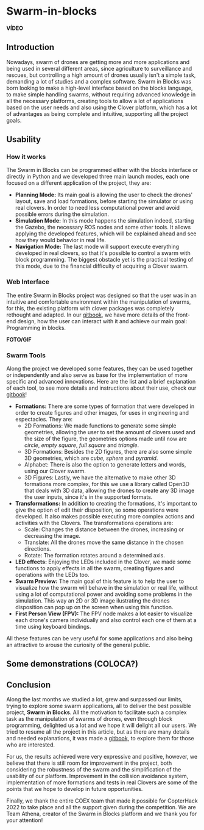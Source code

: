# Swarm-in-blocks

**VÍDEO**

## Introduction

Nowadays, swarm of drones are getting more and more applications and being used in several different areas, since agriculture to surveillance and rescues, but controlling a high amount of drones usually isn't a simple task, demanding a lot of studies and a complex software. Swarm in Blocks was born looking to make a high-level interface based on the blocks language, to make simple handling swarms, without requiring advanced knowledge in all the necessary platforms, creating tools to allow a lot of applications based on the user needs and also using the Clover platform, which has a lot of advantages as being complete and intuitive, supporting all the project goals. 

## Usability
### How it works

The Swarm in Blocks can be programmed either with the blocks interface or directly in Python and we developed three main launch modes, each one focused on a different application of the project, they are:
- **Planning Mode:** Its main goal is allowing the user to check the drones' layout, save and load formations, before starting the simulator or using real clovers. In order to need less computational power and avoid possible errors during the simulation.
- **Simulation Mode:** In this mode happens the simulation indeed, starting the Gazebo, the necessary ROS nodes and some other tools. It allows applying the developed features, which will be explained ahead and see how they would behavior in real life.
- **Navigation Mode:** The last mode will support execute everything developed in real clovers, so that it's possible to control a swarm with block programming. The biggest obstacle yet is the practical testing of this mode, due to the financial difficulty of acquiring a Clover swarm.

### Web Interface

The entire Swarm in Blocks project was designed so that the user was in an intuitive and comfortable environment within the manipulation of swarms, for this, the existing platform with clover packages was completely rethought and adapted. In our [gitbook](https://app.gitbook.com/s/C9O11TiXK1JPnlrpilLg/usability/blocks-api), we have more details of the front-end design, how the user can interact with it and achieve our main goal: Programming in blocks.

**FOTO/GIF**

### Swarm Tools

Along the project we developed some features, they can be used together or independently and also serve as base for the implementation of more specific and advanced innovations. Here are the list and a brief explanation of each tool, to see more details and instructions about their use, check our [gitbook](https://app.gitbook.com/s/C9O11TiXK1JPnlrpilLg/background-theory/system)!
- **Formations:** There are some types of formation that were developed in order to create figures and other images, for uses in engineering and espectacles. They are:
  - 2D Formations: We made functions to generate some simple geometries, allowing the user to set the amount of clovers used and the size of the figure, the geometries options made until now are *circle*, *empty square*, *full square* and *triangle*.
  - 3D Formations: Besides the 2D figures, there are also some simple 3D geometries, which are *cube*, *sphere* and *pyramid*.
  - Alphabet: There is also the option to generate letters and words, using our Clover swarm.
  - 3D Figures: Lastly, we have the alternative to make other 3D formations more complex, for this we use a library called Open3D that deals with 3D data, allowing the drones to create any 3D image the user inputs, since it's in the supported formats.
- **Transformations:** In addition to creating the formations, it's important to give the option of edit their disposition, so some operations were developed. It also makes possible executing more complex actions and activities with the Clovers. The transformations operations are:
  - Scale: Changes the distance between the drones, increasing or decreasing the image.
  - Translate: All the drones move the same distance in the chosen directions.
  - Rotate: The formation rotates around a determined axis.
- **LED effects:** Enjoying the LEDs included in the Clover, we made some functions to apply effects in all the swarm, creating figures and operations with the LEDs too.
- **Swarm Preview:** The main goal of this feature is to help the user to visualize how the swarm will behave in the simulation or real life, without using a lot of computational power and avoiding some problems in the simulation. This way an 2D or 3D image ilustrating the drones disposition can pop up on the screen when using this function.
- **First Person View (FPV):** The FPV node makes a lot easier to visualize each drone's camera individually and also control each one of them at a time using keyboard bindings.

All these features can be very useful for some applications and also being an attractive to arouse the curiosity of the general public.

## Some demonstrations (COLOCA?)

## Conclusion

Along the last months we studied a lot, grew and surpassed our limits, trying to explore some swarm applications, all to deliver the best possible project, **Swarm in Blocks**. All the motivation to facilitate such a complex task as the manipulation of swarms of drones, even through block programming, delighted us a lot and we hope it will delight all our users. We tried to resume all the project in this article, but as there are many details and needed explanations, it was made a [gitbook](), to explore them for those who are interested.

For us, the results achieved were very expressive and positive, however, we believe that there is still room for improvement in the project, both considering the robustness of the swarm and the simplification of the usability of our platform. Improvement in the collision avoidance system, implementation of more formations and tests in real Clovers are some of the points that we hope to develop in future opportunities. 

Finally, we thank the entire COEX team that made it possible for CopterHack 2022 to take place and all the support given during the competition. We are Team Athena, creator of the Swarm in Blocks platform and we thank you for your attention!
